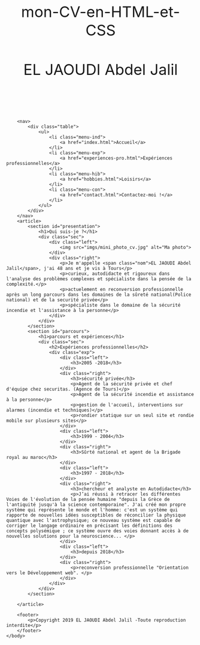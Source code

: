 # mon-CV-en-HTML-et-CSS
<!DOCTYPE html>
<html lang="fr-FR">
	<head>
		<title>contact.html</title>
		<meta charset="utf-8">
		<meta name="viewport" content="width=device-width, initial-scale=1.0">
		<link rel="stylesheet" href="style.css">
	</head>
	<style >
		/****GENERAL****/

body{
	font-family: 'Century Gothic', Calibri, serif;
	font-size: 13px;
	margin: 0px;
	padding: 0px;
}
h1{
	font-size: 40px;
	font-weight: normal;
	text-align: center;
}
header{
	height: 100px;
}
footer{
	height: 80px;
	padding-top: 30px;
	text-align: center;
	background-color: #C5C5C5;
	border-top: 2px solid #AAA;
}
nav{
	width: 100%;
	background-color: #424558;
}
nav li{
	list-style-type: none;
	float: left;
}
nav ul{
	margin: 0px;
	padding: 0px;
}
nav a{
	display: inline-block;
	text-decoration: none;
	padding: 20px 30px;
	color: #FFF;
	text-transform: uppercase;
	font-size: 15px;

}
.table{
	display: table;
	margin: 0 auto;
}
.menu-ind:hover{
	border-top: 5px solid #4c8;
	background-color: rgba(64, 200, 130, 0.15);
}
.menu-exp:hover{
	border-top: 5px solid #f1dc4f;
	background-color: rgba(241, 211, 79, 0.15);
}
.menu-hob:hover{
	border-top: 5px solid #0070bb;
	background-color: rgba(000, 112, 192, 0.15);
}
.menu-con:hover{
	border-top: 5px solid #e44d26;
	background-color: rgba(228, 77, 38, 0.15);
}
nav li:hover a{
	padding: 15px 30px 20px 30px;
}
section{
	width: 100%;
	min-height: 600px;
	padding-bottom: 10px;
	margin-bottom: 10px;
}
.nom{
	font-weight: bold;
	color: blue;
}
.sec{
	margin: 0px 10px;
}
.left{
	float: left;
	width: 30%;
	font-weight: bold;
}
.right{
	float: right;
	width: 70%;
}
.sec::after,.exp::afler, {
	content: "";
	display: table;
	clear: both;
}
#presentation{
	border-top: 5px solid #4c8;
	background-color: rgba(64, 200, 130, 0.15);
	min-height: 300px;
}
#parcours{
	border-top: 5px solid #f1dc4f;
	background-color: rgba(241, 211, 79, 0.15);
}
#competences{
	border-top: 5px solid #e44d26;
	background-color: rgba(228, 77, 38, 0.15);
	min-height: 350px;
}
#formations{
	border-top: 5px solid #0070bb;
	background-color: rgba(000, 112, 192, 0.15);
	min-height: 550px;
}
.rouge{
	text-align: center;
	border-top: 5px solid #e44d26;
	background-color: rgba(228, 77, 38, 0.15);
	min-height: 300px;
}
.mail{
	color: blue;
	font-weight: bold;
	text-decoration : underline;
}
.num{
	color: blue;
	font-weight: bold;
}
.loghha{
	color: blue;
	font-weight: bold;
	text-decoration : underline;
}
.prog{
	color: blue;
	font-weight: bold;
	text-decoration : underline;
}
	</style>
	<body>
		<header>
				<h1>EL JAOUDI Abdel Jalil</h1>
		</header>

		<nav>
			<div class="table">
				<ul>
					<li class="menu-ind">
						<a href="index.html">Accueil</a>
					</li>
					<li class="menu-exp">
						<a href="experiences-pro.html">Expériences professionnelles</a>
					</li>
					<li class="menu-hib">
						<a href="hobbies.html">Loisirs</a>
					</li>
					<li class="menu-con">
						<a href="contact.html">Contactez-moi !</a>
					</li>
				</ul>
			</div>
		</nav>
		<article>
			<section id="presentation">
				<h1>Qui suis-je ?</h1>
				<div class="sec">
					<div class="left">
						<img src="imgs/mini_photo_cv.jpg" alt="Ma photo">
					</div>
					<div class="right">
						<p>Je m'appelle <span class="nom">EL JAOUDI Abdel Jalil</span>, j'ai 48 ans et je vis à Tours</p>
						<p>curieux, autodidacte et rigoureux dans l'analyse des problèmes complexes et spécialiste dans la pensée de la complexité.</p>
						<p>actuelement en reconversion professionnelle après un long parcours dans les domaines de la sûreté national(Police national) et de la securité privée</p>
						<p>spécialiste dans le domaine de la sécurité incendie et l'assistance à la personne</p>
					</div>
				</div>
			</section>
			<section id="parcours">
				<h1>parcours et expériences</h1>
				<div class="sec">
					<h2>Expériences professionnelles</h2>
					<div class="exp">
						<div class="left">
							<h3>2005 -2018</h3>
						</div>
						<div class="right">
							<h3>sécurité privée</h3>
							<p>Agent de la sécurité privée et chef d'équipe chez securitas. (Agence de Tours)</p>
							<p>Agent de la sécurité incendie et assistance à la personne</p>
							<p>gestion de l'accueil, interventions sur alarmes (incendie et techniques)</p>
							<p>rondier statique sur un seul site et rondie mobile sur plusieurs sites</p>					
						</div>
						<div class="left">
							<h3>1999 - 2004</h3>
						</div>
						<div class="right">
							<h3>Sûrté national et agent de la Brigade royal au maroc</h3>
						</div>
						<div class="left">
							<h3>1997 - 2018</h3>
						</div>
						<div class="right">
							<h3>chercheur et analyste en Autodidacte</h3>
							<p>J’ai réussi à retracer les différentes Voies de l'évolution de la pensée humaine "depuis la Grèce de l'antiquité jusqu'à la science contemporaine". J'ai créé mon propre système qui représente le monde et l'homme: c'est un système qui rapporte de nouvelles idées susceptibles de réconcilier la physique quantique avec l'astrophysique; ce nouveau système est capable de corriger le langage ordinaire en précisant les définitions des concepts polysémique ; ce système ouvre des voies donnant accès à de nouvelles solutions pour la neuroscience... </p>
						</div>
						<div class="left">
							<h3>depuis 2018</h3>
						</div>
						<div class="right">
							<p>reconversion professionnelle "Orientation vers le Développement web". </p>
						</div>
					</div>
				</div>
			</section>
					
		</article>

		<footer>
			<p>Copyright 2019 EL JAOUDI Abdel Jalil -Toute reproduction interdite</p>
		</footer>
	</body>
</html>
